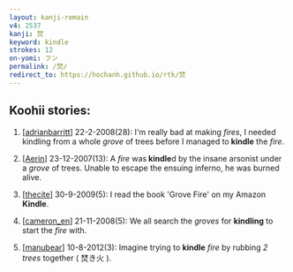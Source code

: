 ```yaml
---
layout: kanji-remain
v4: 2537
kanji: 焚
keyword: kindle
strokes: 12
on-yomi: フン
permalink: /焚/
redirect_to: https://hochanh.github.io/rtk/焚
---
```


## Koohii stories: 

1) [<a href="http://kanji.koohii.com/profile/adrianbarritt">adrianbarritt</a>] 22-2-2008(28): I&#039;m really bad at making <em>fires</em>, I needed kindling from a whole <em>grove</em> of trees before I managed to<strong> kindle</strong> the <em>fire</em>.

2) [<a href="http://kanji.koohii.com/profile/Aerin">Aerin</a>] 23-12-2007(13): A <em>fire</em> was<strong> kindle</strong>d by the insane arsonist under a <em>grove</em> of trees. Unable to escape the ensuing inferno, he was burned alive.

3) [<a href="http://kanji.koohii.com/profile/thecite">thecite</a>] 30-9-2009(5): I read the book &#039;Grove Fire&#039; on my Amazon<strong> Kindle</strong>.

4) [<a href="http://kanji.koohii.com/profile/cameron_en">cameron_en</a>] 21-11-2008(5): We all search the <em>groves</em> for <strong>kindling</strong> to start the <em>fire</em> with.

5) [<a href="http://kanji.koohii.com/profile/manubear">manubear</a>] 10-8-2012(3): Imagine trying to <strong>kindle</strong> <em>fire</em> by rubbing <em>2 trees</em> together ( 焚き火 ).

